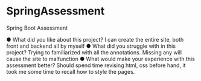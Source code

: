 # SpringAssessment
Spring Boot Assessment

●  	What did you like about this project?
I can create the entire site, both front and backend all by myself
●  	What did you struggle with in this project?
Trying to familiarized with all the annotations. Missing any will cause the site to malfunction
●  	What would make your experience with this assessment better?
Should spend time revising html, css before hand, it took me some time to recall how to style the pages.

